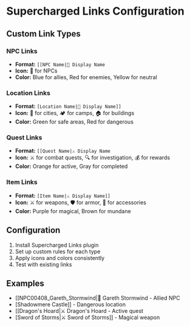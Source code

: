 # Supercharged Links Configuration

## Custom Link Types

### NPC Links
- **Format:** `[[NPC Name|🧙 Display Name`
- **Icon:** 🧙 for NPCs
- **Color:** Blue for allies, Red for enemies, Yellow for neutral

### Location Links
- **Format:** `[Location Name|🏰 Display Name]]`
- **Icon:** 🏰 for cities, 🏕️ for camps, 🏠 for buildings
- **Color:** Green for safe areas, Red for dangerous

### Quest Links
- **Format:** `[[Quest Name|⚔️ Display Name`
- **Icon:** ⚔️ for combat quests, 🔍 for investigation, 💰 for rewards
- **Color:** Orange for active, Gray for completed

### Item Links
- **Format:** `[Item Name|⚔️ Display Name]]`
- **Icon:** ⚔️ for weapons, 🛡️ for armor, 💍 for accessories
- **Color:** Purple for magical, Brown for mundane

## Configuration
1. Install Supercharged Links plugin
2. Set up custom rules for each type
3. Apply icons and colors consistently
4. Test with existing links

## Examples
- [[NPC00408_Gareth_Stormwind|🧙 Gareth Stormwind - Allied NPC
- [Shadowmere Castle]] - Dangerous location
- [[Dragon's Hoard|⚔️ Dragon's Hoard - Active quest
- [Sword of Storms|⚔️ Sword of Storms]] - Magical weapon
